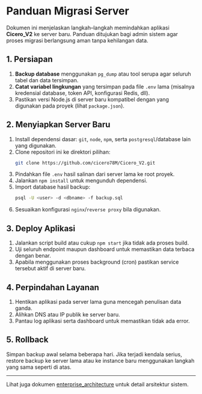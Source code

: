 # Panduan Migrasi Server

Dokumen ini menjelaskan langkah–langkah memindahkan aplikasi **Cicero_V2** ke server baru.
Panduan ditujukan bagi admin sistem agar proses migrasi berlangsung aman tanpa kehilangan data.

## 1. Persiapan

1. **Backup database** menggunakan `pg_dump` atau tool serupa agar seluruh tabel dan data tersimpan.
2. **Catat variabel lingkungan** yang tersimpan pada file `.env` lama (misalnya kredensial database, token API, konfigurasi Redis, dll).
3. Pastikan versi Node.js di server baru kompatibel dengan yang digunakan pada proyek (lihat `package.json`).

## 2. Menyiapkan Server Baru

1. Install dependensi dasar: `git`, `node`, `npm`, serta `postgresql`/database lain yang digunakan.
2. Clone repositori ini ke direktori pilihan:
   ```bash
   git clone https://github.com/cicero78M/Cicero_V2.git
   ```
3. Pindahkan file `.env` hasil salinan dari server lama ke root proyek.
4. Jalankan `npm install` untuk mengunduh dependensi.
5. Import database hasil backup:
   ```bash
   psql -U <user> -d <dbname> -f backup.sql
   ```
6. Sesuaikan konfigurasi `nginx`/`reverse proxy` bila digunakan.

## 3. Deploy Aplikasi

1. Jalankan script build atau cukup `npm start` jika tidak ada proses build.
2. Uji seluruh endpoint maupun dashboard untuk memastikan data terbaca dengan benar.
3. Apabila menggunakan proses background (cron) pastikan service tersebut aktif di server baru.

## 4. Perpindahan Layanan

1. Hentikan aplikasi pada server lama guna mencegah penulisan data ganda.
2. Alihkan DNS atau IP publik ke server baru.
3. Pantau log aplikasi serta dashboard untuk memastikan tidak ada error.

## 5. Rollback

Simpan backup awal selama beberapa hari. Jika terjadi kendala serius, restore backup
ke server lama atau ke instance baru menggunakan langkah yang sama seperti di atas.

---

Lihat juga dokumen [enterprise_architecture](enterprise_architecture.md) untuk detail arsitektur sistem.
